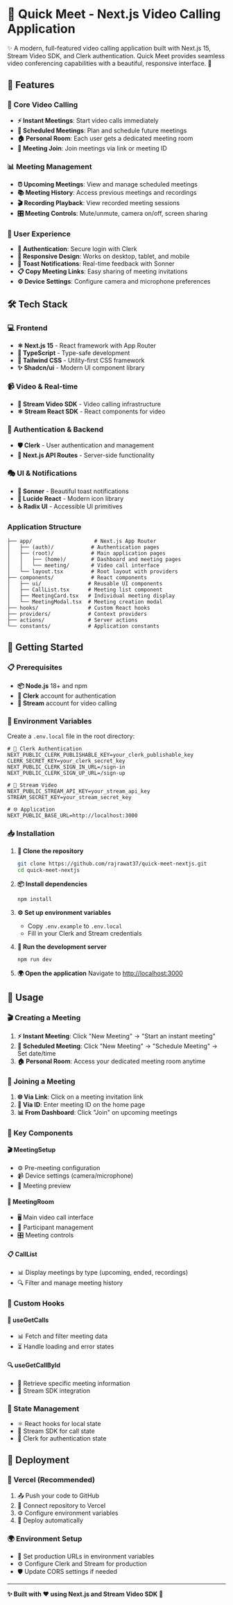 # 🚀 Quick Meet - Next.js Video Calling Application

✨ A modern, full-featured video calling application built with Next.js 15, Stream Video SDK, and Clerk authentication. Quick Meet provides seamless video conferencing capabilities with a beautiful, responsive interface. 💫

## 🚀 Features

### 🎥 Core Video Calling
- **⚡ Instant Meetings**: Start video calls immediately
- **📅 Scheduled Meetings**: Plan and schedule future meetings  
- **🏠 Personal Room**: Each user gets a dedicated meeting room
- **🔗 Meeting Join**: Join meetings via link or meeting ID

### 📊 Meeting Management
- **⏰ Upcoming Meetings**: View and manage scheduled meetings
- **📚 Meeting History**: Access previous meetings and recordings
- **🎬 Recording Playback**: View recorded meeting sessions
- **🎛️ Meeting Controls**: Mute/unmute, camera on/off, screen sharing

### 💎 User Experience
- **🔐 Authentication**: Secure login with Clerk
- **📱 Responsive Design**: Works on desktop, tablet, and mobile
- **🎉 Toast Notifications**: Real-time feedback with Sonner
- **📋 Copy Meeting Links**: Easy sharing of meeting invitations
- **⚙️ Device Settings**: Configure camera and microphone preferences

## 🛠 Tech Stack

### 💻 Frontend
- **⚛️ Next.js 15** - React framework with App Router
- **📝 TypeScript** - Type-safe development
- **🎨 Tailwind CSS** - Utility-first CSS framework
- **✨ Shadcn/ui** - Modern UI component library

### 📹 Video & Real-time
- **🎥 Stream Video SDK** - Video calling infrastructure
- **⚛️ Stream React SDK** - React components for video

### 🔐 Authentication & Backend
- **🛡️ Clerk** - User authentication and management
- **🔗 Next.js API Routes** - Server-side functionality

### 🎭 UI & Notifications
- **🎉 Sonner** - Beautiful toast notifications
- **🎯 Lucide React** - Modern icon library
- **♿ Radix UI** - Accessible UI primitives

### Application Structure
```
├── app/                    # Next.js App Router
│   ├── (auth)/            # Authentication pages
│   ├── (root)/            # Main application pages
│   │   ├── (home)/        # Dashboard and meeting pages
│   │   └── meeting/       # Video call interface
│   └── layout.tsx         # Root layout with providers
├── components/            # React components
│   ├── ui/               # Reusable UI components
│   ├── CallList.tsx      # Meeting list component
│   ├── MeetingCard.tsx   # Individual meeting display
│   └── MeetingModal.tsx  # Meeting creation modal
├── hooks/                # Custom React hooks
├── providers/            # Context providers
├── actions/              # Server actions
└── constants/            # Application constants
```

## 🚦 Getting Started

### 📋 Prerequisites
- **📦 Node.js** 18+ and npm
- **🔐 Clerk** account for authentication
- **🎥 Stream** account for video calling

### 🔧 Environment Variables
Create a `.env.local` file in the root directory:

```env
# 🔐 Clerk Authentication
NEXT_PUBLIC_CLERK_PUBLISHABLE_KEY=your_clerk_publishable_key
CLERK_SECRET_KEY=your_clerk_secret_key
NEXT_PUBLIC_CLERK_SIGN_IN_URL=/sign-in
NEXT_PUBLIC_CLERK_SIGN_UP_URL=/sign-up

# 🎥 Stream Video
NEXT_PUBLIC_STREAM_API_KEY=your_stream_api_key
STREAM_SECRET_KEY=your_stream_secret_key

# 🌐 Application
NEXT_PUBLIC_BASE_URL=http://localhost:3000
```

### 📥 Installation

1. **📁 Clone the repository**
   ```bash
   git clone https://github.com/rajrawat37/quick-meet-nextjs.git
   cd quick-meet-nextjs
   ```

2. **📦 Install dependencies**
   ```bash
   npm install
   ```

3. **⚙️ Set up environment variables**
   - Copy `.env.example` to `.env.local`
   - Fill in your Clerk and Stream credentials

4. **🚀 Run the development server**
   ```bash
   npm run dev
   ```

5. **🌍 Open the application**
   Navigate to [http://localhost:3000](http://localhost:3000)

## 📖 Usage

### 🎬 Creating a Meeting
1. **⚡ Instant Meeting**: Click "New Meeting" → "Start an instant meeting"
2. **📅 Scheduled Meeting**: Click "New Meeting" → "Schedule Meeting" → Set date/time
3. **🏠 Personal Room**: Access your dedicated meeting room anytime

### 🔗 Joining a Meeting
1. **🌐 Via Link**: Click on a meeting invitation link
2. **🔢 Via ID**: Enter meeting ID on the home page
3. **📊 From Dashboard**: Click "Join" on upcoming meetings


### 🧩 Key Components

#### 🎬 MeetingSetup
- ⚙️ Pre-meeting configuration
- 📹 Device settings (camera/microphone)
- 👀 Meeting preview

#### 🎥 MeetingRoom
- 🖥️ Main video call interface
- 👥 Participant management
- 🎛️ Meeting controls

#### 📋 CallList
- 📊 Display meetings by type (upcoming, ended, recordings)
- 🔍 Filter and manage meeting history

### 🎣 Custom Hooks

#### 📡 useGetCalls
- 📊 Fetch and filter meeting data
- ⏳ Handle loading and error states

#### 🔍 useGetCallById
- 📄 Retrieve specific meeting information
- 🎥 Stream SDK integration

### 🏪 State Management
- ⚛️ React hooks for local state
- 🎥 Stream SDK for call state
- 🔐 Clerk for authentication state

## 🚀 Deployment

### 🚀 Vercel (Recommended)
1. 📤 Push your code to GitHub
2. 🔗 Connect repository to Vercel
3. ⚙️ Configure environment variables
4. 🎉 Deploy automatically

### 🌍 Environment Setup
- 🔧 Set production URLs in environment variables
- ⚙️ Configure Clerk and Stream for production
- 🛡️ Update CORS settings if needed

---

**✨ Built with ❤️ using Next.js and Stream Video SDK 🚀**